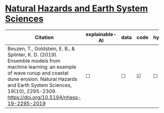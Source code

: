 # [Natural Hazards and Earth System Sciences](https://www.natural-hazards-and-earth-system-sciences.net/)


| Citation           | explainable-AI | data   | code | hybrid |   reviews  |
|--------------------|----------------|--------|------|--------|------------|
| Beuzen, T., Goldstein, E. B., & Splinter, K. D. (2019). Ensemble models from machine learning: an example of wave runup and coastal dune erosion. Natural Hazards and Earth System Sciences, 19(10), 2295-2309. https://doi.org/10.5194/nhess-19-2295-2019 |   &#9744;   | &#9744; | &#9745; | &#9744;  |  |
